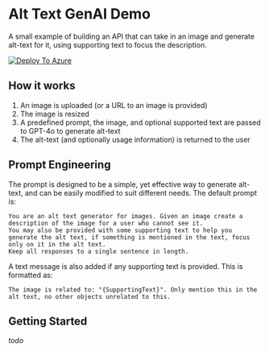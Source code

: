 # Alt Text GenAI Demo
A small example of building an API that can take in an image and generate alt-text for it, using supporting text to focus the description.

[![Deploy To Azure](https://aka.ms/deploytoazurebutton)](https://portal.azure.com/#create/Microsoft.Template/uri/https%3A%2F%2Fraw.githubusercontent.com%2FScottHolden%2FAltTextGenAIDemo%2Fmain%2Fdeploy%2Fdeploy.generated.json)

## How it works
1. An image is uploaded (or a URL to an image is provided)
1. The image is resized
1. A predefined prompt, the image, and optional supported text are passed to GPT-4o to generate alt-text
1. The alt-text (and optionally usage information) is returned to the user

## Prompt Engineering
The prompt is designed to be a simple, yet effective way to generate alt-text, and can be easily modified to suit different needs. The default prompt is:
```
You are an alt text generator for images. Given an image create a description of the image for a user who cannot see it.
You may also be provided with some supporting text to help you generate the alt text, if something is mentioned in the text, focus only on it in the alt text.
Keep all responses to a single sentence in length.
```
A text message is also added if any supporting text is provided. This is formatted as:
```
The image is related to: "{SupportingText}". Only mention this in the alt text, no other objects unrelated to this.
```

## Getting Started
_todo_